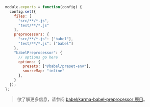 ```js title="JavaScript"
module.exports = function(config) {
  config.set({
    files: [
      "src/**/*.js",
      "test/**/*.js"
    ],
    preprocessors: {
      "src/**/*.js": ["babel"],
      "test/**/*.js": ["babel"]
    },
    "babelPreprocessor": {
      // options go here
      options: {
        presets: ["@babel/preset-env"],
        sourceMap: "inline"
      },
    }
  });
};
```

<blockquote class="alert alert--info">
  <p>
    欲了解更多信息，请参阅 <a href="https://github.com/babel/karma-babel-preprocessor">babel/karma-babel-preprocessor 项目</a>。
  </p>
</blockquote>

